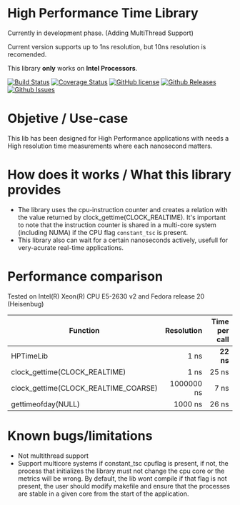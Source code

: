 # High Performance Time Library

Currently in development phase. (Adding MultiThread Support)

Current version supports up to 1ns resolution, but 10ns resolution is recomended.

This library **only** works on **Intel Processors**.

[![Build Status](https://travis-ci.org/ralequi/hptimelib.svg?branch=master)](https://travis-ci.org/ralequi/hptimelib)
[![Coverage Status](https://img.shields.io/coveralls/ralequi/hptimelib.svg)](https://coveralls.io/r/ralequi/hptimelib)
[![GitHub license](https://img.shields.io/badge/license-MIT-blue.svg)](https://raw.githubusercontent.com/ralequi/hptimelib/master/LICENSE.md)
[![Github Releases](https://img.shields.io/github/release/ralequi/hptimelib.svg)](https://github.com/ralequi/hptimelib/releases)
[![Github Issues](https://img.shields.io/github/issues/ralequi/hptimelib.svg)](https://github.com/ralequi/hptimelib/issues)

# Objetive / Use-case

This lib has been designed for High Performance applications with needs a High resolution time measurements where each nanosecond matters.

# How does it works / What this library provides

- The library uses the cpu-instruction counter and creates a relation with the value returned by clock_gettime(CLOCK_REALTIME).
It's important to note that the instruction counter is shared in a multi-core system (including NUMA) if the CPU flag `constant_tsc` is present.
- This library also can wait for a certain nanoseconds actively, usefull for very-acurate real-time applications. 

# Performance comparison 
Tested on Intel(R) Xeon(R) CPU E5-2630 v2 and Fedora release 20 (Heisenbug)

| Function                             | Resolution | Time per call  |
| ------------------------------------ | ----------:| -----:|
| HPTimeLib                            | 1 ns     | **22 ns** |
| clock_gettime(CLOCK_REALTIME)        | 1 ns       | 25 ns |
| clock_gettime(CLOCK_REALTIME_COARSE) | 1000000 ns |  7 ns |
| gettimeofday(NULL)                   | 1000 ns    | 26 ns |

# Known bugs/limitations

- Not multithread support
- Support multicore systems if constant_tsc cpuflag is present, if not, the process that initializes the library must not change the cpu core or the metrics will be wrong. By 
default, the lib wont compile if that flag is not present, the user should modify makefile and ensure that the processes are stable in a given core from the start of the 
application.
